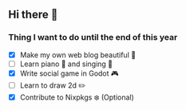 ## Hi there 👋

### Thing I want to do until the end of this year

- [x] Make my own web blog beautiful 💮
- [ ] Learn piano 🎹 and singing 🎤
- [x] Write social game in Godot 🎮
- [ ] Learn to draw 2d ✏️
- [x] Contribute to Nixpkgs ❄️ (Optional)
